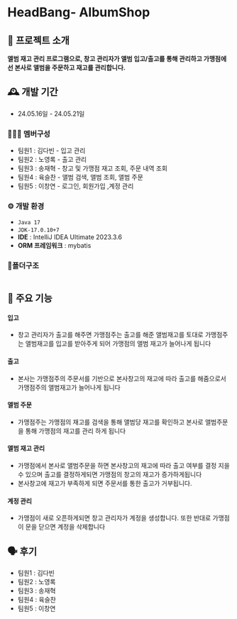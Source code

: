 # HeadBang- AlbumShop

## 🎼 프로젝트 소개
**앨범 재고 관리 프로그램으로, 창고 관리자가 앨범 입고/출고를 통해 관리하고 
가맹점에선 본사로 앨범을 주문하고 재고를 관리합니다.** 
<br>

## 🕰️ 개발 기간
* 24.05.16일 - 24.05.21일

### 🧑‍🤝‍🧑 멤버구성
 - 팀원1 : 김다빈 - 입고 관리  
 - 팀원2 : 노영록 - 출고 관리 
 - 팀원3 : 송재혁 - 창고 및 가맹점 재고 조회, 주문 내역 조회  
 - 팀원4 : 육슬찬 - 앨범 검색, 앨범 조회, 앨범 주문  
 - 팀원5 : 이창연 - 로그인, 회원가입 ,계정 관리 

### ⚙️ 개발 환경
-  ``` Java 17 ```
- ``` JDK-17.0.10+7 ```
- **IDE** : IntelliJ IDEA Ultimate 2023.3.6
- **ORM 프레임워크** : mybatis
  
### 📂폴더구조
``` 

```    


## 📌 주요 기능
#### 입고
- 창고 관리자가 출고를 해주면 가맹점주는 출고를 해준 앨범재고를 토대로 가맹점주는 앨범재고를 입고를 받아주게 되어 가맹점의 앨범 재고가 늘어나게 됩니다

#### 출고 
- 본사는 가맹점주의 주문서를 기반으로 본사창고의 재고에 따라 출고를 해줌으로서 가맹점주의 앨범재고가 늘어나게 됩니다

#### 앨범 주문
- 가맹점주는 가맹점의 재고를 검색을 통해 앨범당 재고를 확인하고 본사로 앨범주문을 통해 가맹점의 재고를 관리 하게 됩니다

#### 앨범 재고 관리 
- 가맹점에서 본사로 앨범주문을 하면 본사창고의 재고에 따라 출고 여부를 결정 지을 수 있으며 출고를 결정하게되면 가맹점의 창고의 재고가 증가하게됩니다
- 본사창고에 재고가 부족하게 되면 주문서를 통한 출고가 거부됩니다.

####  계정 관리
- 가맹점이 새로 오픈하게되면 창고 관리자가 계정을 생성합니다. 또한 반대로 가맹점이 문을 닫으면 계정을 삭제합니다

## 🗣️ 후기 
 - 팀원1 : 김다빈 
 - 팀원2 : 노영록 
 - 팀원3 : 송재혁 
 - 팀원4 : 육슬찬 
 - 팀원5 : 이창연 
